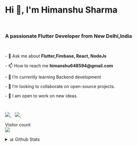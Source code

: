 
  

<h1 >Hi 👋, I'm Himanshu Sharma</h1>
&nbsp;
<div >
  <h3 >A passionate Flutter Developer from New Delhi,India</h3>
&nbsp;

<p >
  - 💬 Ask me about <b>Flutter,Firebase, React, NodeJs</b>
  </p>

<p >
  - 📫 How to reach me <b>himanshu648594@gmail.com</b>
  </p>
  <p >
  - 🌱  I’m currently learning Backend development
</p>
 <p >
- 👯  I’m looking to collaborate on open-source projects.
</p>
 <p >
- 💫  I am open to work on new ideas.
  </p>
  </div>
&nbsp;&nbsp;

<p >

  <a href="https://www.linkedin.com/in/himanshu-sharma-0666a5129">
    <img src="https://img.shields.io/badge/linkedin-%230077B5.svg?&style=for-the-badge&logo=linkedin&logoColor=white" />
  </a>&nbsp;&nbsp;
  <a href="https://www.instagram.com/himanshu.sharma.64/">
    <img src="https://img.shields.io/badge/instagram-%23E4405F.svg?&style=for-the-badge&logo=instagram&logoColor=white" />        
  </a>&nbsp;&nbsp;
</p>
<p> 
  Visitor count<br>
  <img src="https://profile-counter.glitch.me/himanshu64/count.svg" />
</p>
<p >
   <details>
<summary>📊 Github Stats</summary>

![Himanshu most used languages](https://github-readme-stats.vercel.app/api/top-langs/?username=himanshu64&theme=vue) ![Himanshu github stats](https://github-readme-stats.wasabeef.vercel.app/api?username=himanshu64&show_icons=true&line_height=21&show_icons=true&theme=vue)
  </p>


